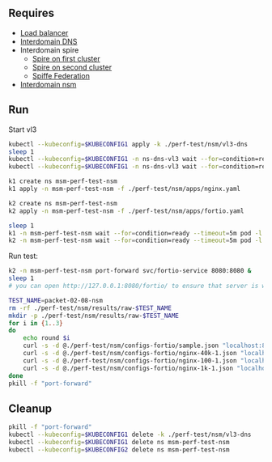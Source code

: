 ## Requires

- [Load balancer](../loadbalancer)
- [Interdomain DNS](../dns)
- Interdomain spire
    - [Spire on first cluster](../../spire/cluster1)
    - [Spire on second cluster](../../spire/cluster2)
    - [Spiffe Federation](../spiffe_federation)
- [Interdomain nsm](../nsm)

## Run

Start vl3
```bash
kubectl --kubeconfig=$KUBECONFIG1 apply -k ./perf-test/nsm/vl3-dns
sleep 1
kubectl --kubeconfig=$KUBECONFIG1 -n ns-dns-vl3 wait --for=condition=ready --timeout=5m pod -l app=vl3-ipam
kubectl --kubeconfig=$KUBECONFIG1 -n ns-dns-vl3 wait --for=condition=ready --timeout=5m pod -l app=nse-vl3-vpp
```

```bash
k1 create ns msm-perf-test-nsm
k1 apply -n msm-perf-test-nsm -f ./perf-test/nsm/apps/nginx.yaml

k2 create ns msm-perf-test-nsm
k2 apply -n msm-perf-test-nsm -f ./perf-test/nsm/apps/fortio.yaml

sleep 1
k1 -n msm-perf-test-nsm wait --for=condition=ready --timeout=5m pod -l app=nginx
k2 -n msm-perf-test-nsm wait --for=condition=ready --timeout=5m pod -l app=fortio
```

Run test:
```bash
k2 -n msm-perf-test-nsm port-forward svc/fortio-service 8080:8080 &
sleep 1
# you can open http://127.0.0.1:8080/fortio/ to ensure that server is working

TEST_NAME=packet-02-08-nsm
rm -rf ./perf-test/nsm/results/raw-$TEST_NAME
mkdir -p ./perf-test/nsm/results/raw-$TEST_NAME
for i in {1..3}
do
    echo round $i
    curl -s -d @./perf-test/nsm/configs-fortio/sample.json "localhost:8080/fortio/rest/run" > ./perf-test/nsm/results/raw-$TEST_NAME/sample-localhost-qps40k-t20-$i.json
    curl -s -d @./perf-test/nsm/configs-fortio/nginx-40k-1.json "localhost:8080/fortio/rest/run" > ./perf-test/nsm/results/raw-$TEST_NAME/$TEST_NAME-nginx-qps40k-t1-$i.json
    curl -s -d @./perf-test/nsm/configs-fortio/nginx-100-1.json "localhost:8080/fortio/rest/run" > ./perf-test/nsm/results/raw-$TEST_NAME/$TEST_NAME-nginx-qps100-t1-$i.json
    curl -s -d @./perf-test/nsm/configs-fortio/nginx-1k-1.json "localhost:8080/fortio/rest/run" > ./perf-test/nsm/results/raw-$TEST_NAME/$TEST_NAME-nginx-qps1k-t1-$i.json
done
pkill -f "port-forward"
```

## Cleanup

```bash
pkill -f "port-forward"
kubectl --kubeconfig=$KUBECONFIG1 delete -k ./perf-test/nsm/vl3-dns
kubectl --kubeconfig=$KUBECONFIG1 delete ns msm-perf-test-nsm
kubectl --kubeconfig=$KUBECONFIG2 delete ns msm-perf-test-nsm
```
